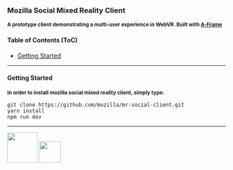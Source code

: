 ### Mozilla Social Mixed Reality Client

<sub><b>A prototype client demonstrating a multi-user experience in WebVR. Built with [A-Frame](https://github.com/aframevr/aframe/)</b></sub>

#### Table of Contents (ToC)

* [Getting Started](#getting-started)

---

#### Getting Started

<sub><b>In order to install mozilla social mixed reality client, simply type:</b></sub>

```
git clone https://github.com/mozilla/mr-social-client.git
yarn install
npm run dev
```

---

<img src="https://orig00.deviantart.net/5b95/f/2016/070/3/b/mit_license_logo_by_excaliburzero-d9ur2lg.png" width="70"></img> <img src="https://pbs.twimg.com/profile_images/821735271049768960/jJZXlJwZ.jpg" width="50"></img> 
